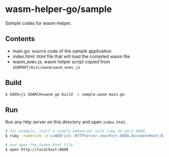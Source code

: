 # wasm-helper-go/sample

Sample codes for wasm-helper.

## Contents

- main.go: source code of the sample application
- index.html: html file that will load the compiled wasm file
- wasm_exec.js: wasm helper script copied from `$GOROOT/misc/wasm/wasm_exec.js`

## Build

```bash
$ GOOS=js GOARCH=wasm go build -o sample.wasm main.go
```

## Run

Run any http server on this directory and open `index.html`.

```bash
# for example, start a simple webserver with ruby on port 8888,
$ ruby -rwebrick -e's=WEBrick::HTTPServer.new(Port:8888,DocumentRoot:Dir.pwd);trap("INT"){s.shutdown};s.start'

# and open the index.html file
$ open http://localhost:8888
```

